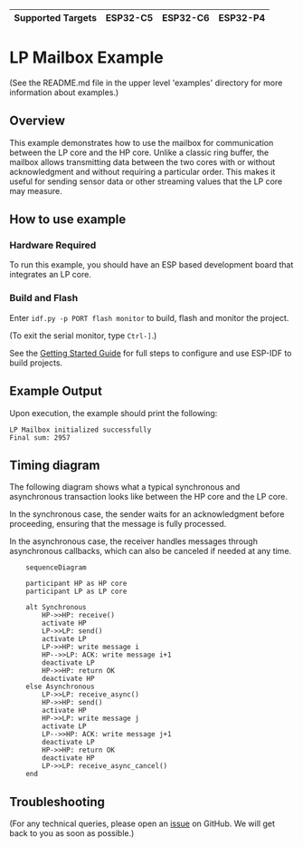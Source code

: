 | Supported Targets | ESP32-C5 | ESP32-C6 | ESP32-P4 |
| ----------------- | -------- | -------- | -------- |

# LP Mailbox Example

(See the README.md file in the upper level 'examples' directory for more information about examples.)

## Overview

This example demonstrates how to use the mailbox for communication between the LP core and the HP core.
Unlike a classic ring buffer, the mailbox allows transmitting data between the two cores with or without acknowledgment and without requiring a particular order.
This makes it useful for sending sensor data or other streaming values that the LP core may measure.

## How to use example

### Hardware Required

To run this example, you should have an ESP based development board that integrates an LP core.

### Build and Flash

Enter `idf.py -p PORT flash monitor` to build, flash and monitor the project.

(To exit the serial monitor, type ``Ctrl-]``.)

See the [Getting Started Guide](https://docs.espressif.com/projects/esp-idf/en/latest/get-started/index.html) for full steps to configure and use ESP-IDF to build projects.


## Example Output

Upon execution, the example should print the following:

```
LP Mailbox initialized successfully
Final sum: 2957
```

## Timing diagram

The following diagram shows what a typical synchronous and asynchronous transaction looks like between the HP core and the LP core.

In the synchronous case, the sender waits for an acknowledgment before proceeding, ensuring that the message is fully processed.

In the asynchronous case, the receiver handles messages through asynchronous callbacks, which can also be canceled if needed at any time.

```mermaid
    sequenceDiagram

    participant HP as HP core
    participant LP as LP core

    alt Synchronous
        HP->>HP: receive()
        activate HP
        LP->>LP: send()
        activate LP
        LP->>HP: write message i
        HP-->>LP: ACK: write message i+1
        deactivate LP
        HP->>HP: return OK
        deactivate HP
    else Asynchronous
        LP->>LP: receive_async()
        HP->>HP: send()
        activate HP
        HP->>LP: write message j
        activate LP
        LP-->>HP: ACK: write message j+1
        deactivate LP
        HP->>HP: return OK
        deactivate HP
        LP->>LP: receive_async_cancel()
    end
```

## Troubleshooting

(For any technical queries, please open an [issue](https://github.com/espressif/esp-idf/issues) on GitHub. We will get back to you as soon as possible.)
